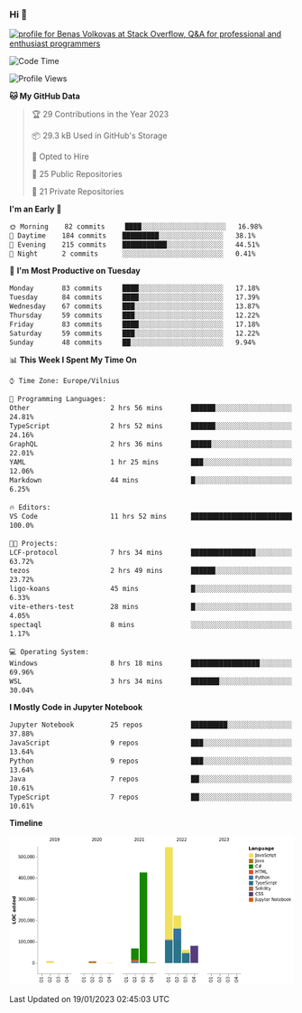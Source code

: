 ### Hi 👋
<a href="https://stackoverflow.com/users/14954249/benas-volkovas"><img src="https://stackoverflow.com/users/flair/14954249.png?theme=dark" width="208" height="58" alt="profile for Benas Volkovas at Stack Overflow, Q&amp;A for professional and enthusiast programmers" title="profile for Benas Volkovas at Stack Overflow, Q&amp;A for professional and enthusiast programmers"></a>

<!--START_SECTION:waka-->
![Code Time](http://img.shields.io/badge/Code%20Time-1%2C216%20hrs%2011%20mins-blue)

![Profile Views](http://img.shields.io/badge/Profile%20Views-0-blue)

**🐱 My GitHub Data** 

> 🏆 29 Contributions in the Year 2023
 > 
> 📦 29.3 kB Used in GitHub's Storage 
 > 
> 💼 Opted to Hire
 > 
> 📜 25 Public Repositories 
 > 
> 🔑 21 Private Repositories  
 > 
**I'm an Early 🐤** 

```text
🌞 Morning    82 commits     ████░░░░░░░░░░░░░░░░░░░░░   16.98% 
🌆 Daytime    184 commits    █████████░░░░░░░░░░░░░░░░   38.1% 
🌃 Evening    215 commits    ███████████░░░░░░░░░░░░░░   44.51% 
🌙 Night      2 commits      ░░░░░░░░░░░░░░░░░░░░░░░░░   0.41%

```
📅 **I'm Most Productive on Tuesday** 

```text
Monday       83 commits     ████░░░░░░░░░░░░░░░░░░░░░   17.18% 
Tuesday      84 commits     ████░░░░░░░░░░░░░░░░░░░░░   17.39% 
Wednesday    67 commits     ███░░░░░░░░░░░░░░░░░░░░░░   13.87% 
Thursday     59 commits     ███░░░░░░░░░░░░░░░░░░░░░░   12.22% 
Friday       83 commits     ████░░░░░░░░░░░░░░░░░░░░░   17.18% 
Saturday     59 commits     ███░░░░░░░░░░░░░░░░░░░░░░   12.22% 
Sunday       48 commits     ██░░░░░░░░░░░░░░░░░░░░░░░   9.94%

```


📊 **This Week I Spent My Time On** 

```text
⌚︎ Time Zone: Europe/Vilnius

💬 Programming Languages: 
Other                    2 hrs 56 mins       ██████░░░░░░░░░░░░░░░░░░░   24.81% 
TypeScript               2 hrs 52 mins       ██████░░░░░░░░░░░░░░░░░░░   24.16% 
GraphQL                  2 hrs 36 mins       █████░░░░░░░░░░░░░░░░░░░░   22.01% 
YAML                     1 hr 25 mins        ███░░░░░░░░░░░░░░░░░░░░░░   12.06% 
Markdown                 44 mins             █░░░░░░░░░░░░░░░░░░░░░░░░   6.25%

🔥 Editors: 
VS Code                  11 hrs 52 mins      █████████████████████████   100.0%

🐱‍💻 Projects: 
LCF-protocol             7 hrs 34 mins       ████████████████░░░░░░░░░   63.72% 
tezos                    2 hrs 49 mins       ██████░░░░░░░░░░░░░░░░░░░   23.72% 
ligo-koans               45 mins             █░░░░░░░░░░░░░░░░░░░░░░░░   6.33% 
vite-ethers-test         28 mins             █░░░░░░░░░░░░░░░░░░░░░░░░   4.05% 
spectaql                 8 mins              ░░░░░░░░░░░░░░░░░░░░░░░░░   1.17%

💻 Operating System: 
Windows                  8 hrs 18 mins       █████████████████░░░░░░░░   69.96% 
WSL                      3 hrs 34 mins       ███████░░░░░░░░░░░░░░░░░░   30.04%

```

**I Mostly Code in Jupyter Notebook** 

```text
Jupyter Notebook         25 repos            █████████░░░░░░░░░░░░░░░░   37.88% 
JavaScript               9 repos             ███░░░░░░░░░░░░░░░░░░░░░░   13.64% 
Python                   9 repos             ███░░░░░░░░░░░░░░░░░░░░░░   13.64% 
Java                     7 repos             ██░░░░░░░░░░░░░░░░░░░░░░░   10.61% 
TypeScript               7 repos             ██░░░░░░░░░░░░░░░░░░░░░░░   10.61%

```


**Timeline**

![Chart not found](https://raw.githubusercontent.com/BenasVolkovas/BenasVolkovas/main/charts/bar_graph.png) 


 Last Updated on 19/01/2023 02:45:03 UTC
<!--END_SECTION:waka-->
